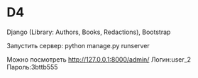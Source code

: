 # D4
Django (Library: Authors, Books, Redactions), Bootstrap

Запустить сервер: python manage.py runserver

Можно посмотреть http://127.0.0.1:8000/admin/
Логин:user_2 Пароль:3bttb555
